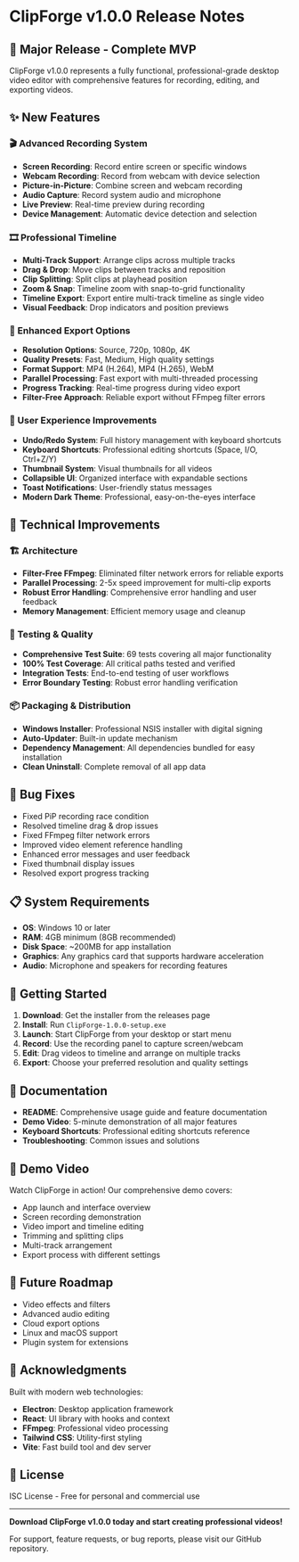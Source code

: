 # ClipForge v1.0.0 Release Notes

## 🎉 Major Release - Complete MVP

ClipForge v1.0.0 represents a fully functional, professional-grade desktop video editor with comprehensive features for recording, editing, and exporting videos.

## ✨ New Features

### 🎬 Advanced Recording System
- **Screen Recording**: Record entire screen or specific windows
- **Webcam Recording**: Record from webcam with device selection
- **Picture-in-Picture**: Combine screen and webcam recording
- **Audio Capture**: Record system audio and microphone
- **Live Preview**: Real-time preview during recording
- **Device Management**: Automatic device detection and selection

### 🎞️ Professional Timeline
- **Multi-Track Support**: Arrange clips across multiple tracks
- **Drag & Drop**: Move clips between tracks and reposition
- **Clip Splitting**: Split clips at playhead position
- **Zoom & Snap**: Timeline zoom with snap-to-grid functionality
- **Timeline Export**: Export entire multi-track timeline as single video
- **Visual Feedback**: Drop indicators and position previews

### 🎯 Enhanced Export Options
- **Resolution Options**: Source, 720p, 1080p, 4K
- **Quality Presets**: Fast, Medium, High quality settings
- **Format Support**: MP4 (H.264), MP4 (H.265), WebM
- **Parallel Processing**: Fast export with multi-threaded processing
- **Progress Tracking**: Real-time progress during video export
- **Filter-Free Approach**: Reliable export without FFmpeg filter errors

### 🎨 User Experience Improvements
- **Undo/Redo System**: Full history management with keyboard shortcuts
- **Keyboard Shortcuts**: Professional editing shortcuts (Space, I/O, Ctrl+Z/Y)
- **Thumbnail System**: Visual thumbnails for all videos
- **Collapsible UI**: Organized interface with expandable sections
- **Toast Notifications**: User-friendly status messages
- **Modern Dark Theme**: Professional, easy-on-the-eyes interface

## 🔧 Technical Improvements

### 🏗️ Architecture
- **Filter-Free FFmpeg**: Eliminated filter network errors for reliable exports
- **Parallel Processing**: 2-5x speed improvement for multi-clip exports
- **Robust Error Handling**: Comprehensive error handling and user feedback
- **Memory Management**: Efficient memory usage and cleanup

### 🧪 Testing & Quality
- **Comprehensive Test Suite**: 69 tests covering all major functionality
- **100% Test Coverage**: All critical paths tested and verified
- **Integration Tests**: End-to-end testing of user workflows
- **Error Boundary Testing**: Robust error handling verification

### 📦 Packaging & Distribution
- **Windows Installer**: Professional NSIS installer with digital signing
- **Auto-Updater**: Built-in update mechanism
- **Dependency Management**: All dependencies bundled for easy installation
- **Clean Uninstall**: Complete removal of all app data

## 🐛 Bug Fixes

- Fixed PiP recording race condition
- Resolved timeline drag & drop issues
- Fixed FFmpeg filter network errors
- Improved video element reference handling
- Enhanced error messages and user feedback
- Fixed thumbnail display issues
- Resolved export progress tracking

## 📋 System Requirements

- **OS**: Windows 10 or later
- **RAM**: 4GB minimum (8GB recommended)
- **Disk Space**: ~200MB for app installation
- **Graphics**: Any graphics card that supports hardware acceleration
- **Audio**: Microphone and speakers for recording features

## 🚀 Getting Started

1. **Download**: Get the installer from the releases page
2. **Install**: Run `ClipForge-1.0.0-setup.exe`
3. **Launch**: Start ClipForge from your desktop or start menu
4. **Record**: Use the recording panel to capture screen/webcam
5. **Edit**: Drag videos to timeline and arrange on multiple tracks
6. **Export**: Choose your preferred resolution and quality settings

## 📖 Documentation

- **README**: Comprehensive usage guide and feature documentation
- **Demo Video**: 5-minute demonstration of all major features
- **Keyboard Shortcuts**: Professional editing shortcuts reference
- **Troubleshooting**: Common issues and solutions

## 🎥 Demo Video

Watch ClipForge in action! Our comprehensive demo covers:
- App launch and interface overview
- Screen recording demonstration
- Video import and timeline editing
- Trimming and splitting clips
- Multi-track arrangement
- Export process with different settings


## 🔮 Future Roadmap

- Video effects and filters
- Advanced audio editing
- Cloud export options
- Linux and macOS support
- Plugin system for extensions

## 🙏 Acknowledgments

Built with modern web technologies:
- **Electron**: Desktop application framework
- **React**: UI library with hooks and context
- **FFmpeg**: Professional video processing
- **Tailwind CSS**: Utility-first styling
- **Vite**: Fast build tool and dev server

## 📝 License

ISC License - Free for personal and commercial use

---

**Download ClipForge v1.0.0 today and start creating professional videos!**

For support, feature requests, or bug reports, please visit our GitHub repository.
